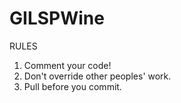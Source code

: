 GILSPWine
=========


RULES

1) Comment your code!
2) Don't override other peoples' work.
3) Pull before you commit.


